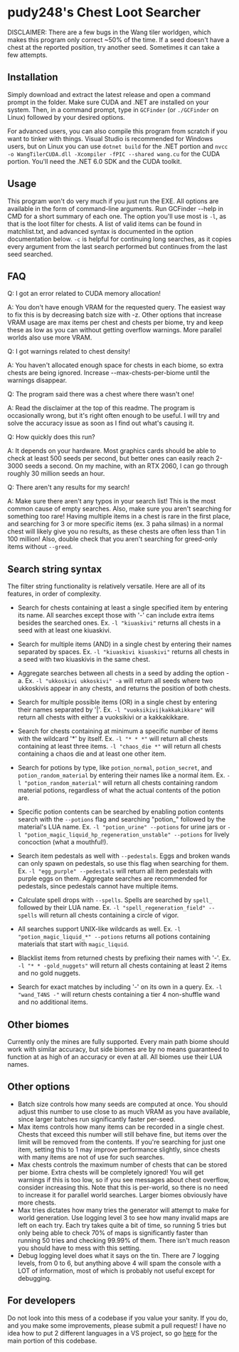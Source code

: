 # pudy248's Chest Loot Searcher
DISCLAIMER: There are a few bugs in the Wang tiler worldgen, which makes this program only correct ~50% of the time. If a seed doesn't have a chest at the reported position, try another seed. Sometimes it can take a few attempts.

## Installation
Simply download and extract the latest release and open a command prompt in the folder. Make sure CUDA and .NET are installed on your system. Then, in a command prompt, type in `GCFinder` (or `./GCFinder` on Linux) followed by your desired options.

For advanced users, you can also compile this program from scratch if you want to tinker with things. Visual Studio is recommended for Windows users, but on Linux you can use `dotnet build` for the .NET portion and `nvcc -o WangTilerCUDA.dll -Xcompiler -fPIC --shared wang.cu` for the CUDA portion. You'll need the .NET 6.0 SDK and the CUDA toolkit.

## Usage
This program won't do very much if you just run the EXE. All options are available in the form of command-line arguments. Run GCFinder --help in CMD for a short summary of each one. The option you'll use most is `-l`, as that is the loot filter for chests. A list of valid items can be found in matchlist.txt, and advanced syntax is documented in the option documentation below. `-c` is helpful for continuing long searches, as it copies every argument from the last search performed but continues from the last seed searched.

## FAQ
Q: I got an error related to CUDA memory allocation!

A: You don't have enough VRAM for the requested query. The easiest way to fix this is by decreasing batch size with -z. Other options that increase VRAM usage are max items per chest and chests per biome, try and keep these as low as you can without getting overflow warnings. More parallel worlds also use more VRAM.

Q: I got warnings related to chest density!

A: You haven't allocated enough space for chests in each biome, so extra chests are being ignored. Increase --max-chests-per-biome until the warnings disappear.

Q: The program said there was a chest where there wasn't one!

A: Read the disclaimer at the top of this readme. The program is occasionally wrong, but it's right often enough to be useful. I will try and solve the accuracy issue as soon as I find out what's causing it.

Q: How quickly does this run?

A: It depends on your hardware. Most graphics cards should be able to check at least 500 seeds per second, but better ones can easily reach 2-3000 seeds a second. On my machine, with an RTX 2060, I can go through roughly 30 million seeds an hour.

Q: There aren't any results for my search!

A: Make sure there aren't any typos in your search list! This is the most common cause of empty searches. Also, make sure you aren't searching for something too rare! Having multiple items in a chest is rare in the first place, and searching for 3 or more specific items (ex. 3 paha silmas) in a normal chest will likely give you no results, as these chests are often less than 1 in 100 million! Also, double check that you aren't searching for greed-only items without `--greed`.

## Search string syntax
The filter string functionality is relatively versatile. Here are all of its features, in order of complexity.
- Search for chests containing at least a single specified item by entering its name. All searches except those with '-' can include extra items besides the searched ones. Ex. `-l "kiuaskivi"` returns all chests in a seed with at least one kiuaskivi.

- Search for multiple items (AND) in a single chest by entering their names separated by spaces. Ex. `-l "kiuaskivi kiuaskivi"` returns all chests in a seed with two kiuaskivis in the same chest.

- Aggregate searches between all chests in a seed by adding the option -a. Ex. `-l "ukkoskivi ukkoskivi" -a` will return all seeds where two ukkoskivis appear in any chests, and returns the position of both chests.

- Search for multiple possible items (OR) in a single chest by entering their names separated by '|'. Ex. `-l "vuoksikivi|kakkakikkare"` will return all chests with either a vuoksikivi or a kakkakikkare.

- Search for chests containing at minimum a specific number of items with the wildcard '\*' by itself. Ex. `-l "* * *"` will return all chests containing at least three items. `-l "chaos_die *"` will return all chests containing a chaos die and at least one other item.

- Search for potions by type, like `potion_normal`, `potion_secret`, and `potion_random_material` by entering their names like a normal item. Ex. `-l "potion_random_material"` will return all chests containing random material potions, regardless of what the actual contents of the potion are.

- Specific potion contents can be searched by enabling potion contents search with the `--potions` flag and searching "potion_" followed by the material's LUA name. Ex. `-l "potion_urine" --potions` for urine jars or `-l "potion_magic_liquid_hp_regeneration_unstable" --potions` for lively concoction (what a mouthful!).

- Search item pedestals as well with `--pedestals`. Eggs and broken wands can only spawn on pedestals, so use this flag when searching for them. Ex. `-l "egg_purple" --pedestals` will return all item pedestals with purple eggs on them. Aggregate searches are recommended for pedestals, since pedestals cannot have multiple items.

- Calculate spell drops with `--spells`. Spells are searched by `spell_` followed by their LUA name. Ex. `-l "spell_regeneration_field" --spells` will return all chests containing a circle of vigor.

- All searches support UNIX-like wildcards as well. Ex. `-l "potion_magic_liquid_*" --potions` returns all potions containing materials that start with `magic_liquid`.

- Blacklist items from returned chests by prefixing their names with '-'. Ex. `-l "* * -gold_nuggets"` will return all chests containing at least 2 items and no gold nuggets.

- Search for exact matches by including '-' on its own in a query. Ex. `-l "wand_T4NS -"` will return chests containing a tier 4 non-shuffle wand and no additional items.

## Other biomes
Currently only the mines are fully supported. Every main path biome should work with similar accuracy, but side biomes are by no means guaranteed to function at as high of an accuracy or even at all. All biomes use their LUA names.

## Other options
- Batch size controls how many seeds are computed at once. You should adjust this number to use close to as much VRAM as you have available, since larger batches run significantly faster per-seed.
- Max items controls how many items can be recorded in a single chest. Chests that exceed this number will still behave fine, but items over the limit will be removed from the contents. If you're searching for just one item, setting this to 1 may improve performance slightly, since chests with many items are not of use for such searches.
- Max chests controls the maximum number of chests that can be stored per biome. Extra chests will be completely ignored! You will get warnings if this is too low, so if you see messages about chest overflow, consider increasing this. Note that this is per-world, so there is no need to increase it for parallel world searches. Larger biomes obviously have more chests.
- Max tries dictates how many tries the generator will attempt to make for world generation. Use logging level 3 to see how many invalid maps are left on each try. Each try takes quite a bit of time, so running 5 tries but only being able to check 70% of maps is significantly faster than running 50 tries and checking 99.99% of them. There isn't much reason you should have to mess with this setting.
- Debug logging level does what it says on the tin. There are 7 logging levels, from 0 to 6, but anything above 4 will spam the console with a LOT of information, most of which is probably not useful except for debugging.
 
 ## For developers
 Do not look into this mess of a codebase if you value your sanity. If you do, and you make some improvements, please submit a pull request! I have no idea how to put 2 different languages in a VS project, so go <a href="https://github.com/pudy248/NoitaChestFinderCUDA/">here</a> for the main portion of this codebase.
